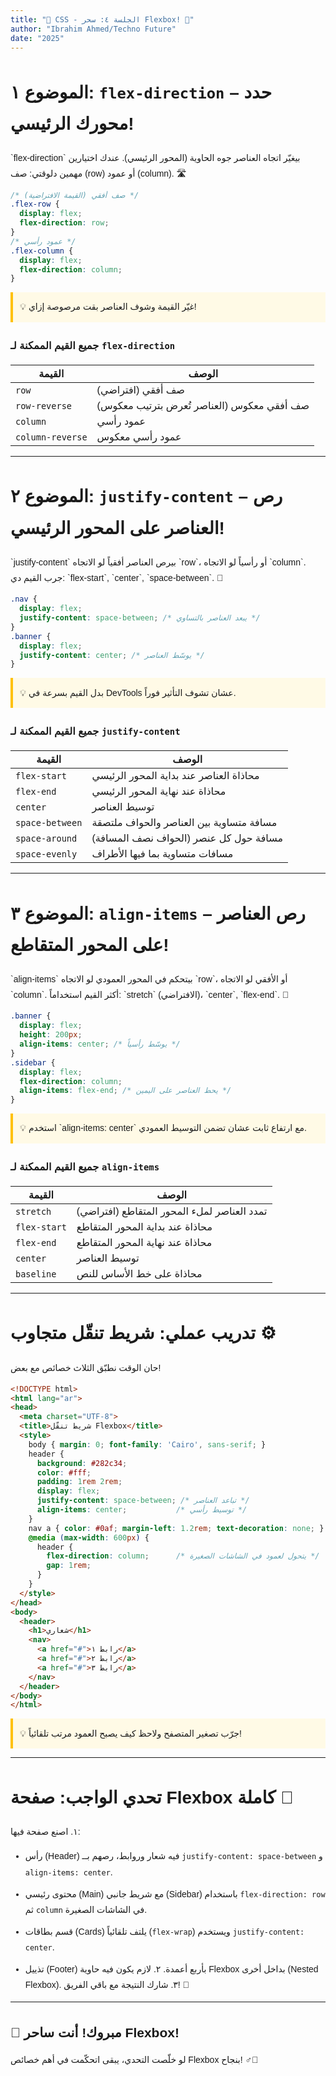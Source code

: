 ```yaml
---
title: "🚀 CSS - الجلسة ٤: سحر Flexbox! 🚀"
author: "Ibrahim Ahmed/Techno Future"
date: "2025"
---
```

<link href="https://fonts.googleapis.com/css2?family=Cairo:wght@400;700&family=Amiri&display=swap" rel="stylesheet">

<style>
body, p, li { line-height: 1.8; margin-bottom: 0.7em; font-family: 'Cairo', 'Amiri', sans-serif; }
h1, h2, h3, h4, h5, h6 { margin-top: 1.4em; margin-bottom: 0.6em; }
code { white-space: pre-wrap; }
.tip { background: #fffae6; padding: 0.8em; border-left: 4px solid #ffc107; }
</style>

# الموضوع ١: `flex-direction` – حدد محورك الرئيسي!

<div class="arabic">
`flex-direction` بيغيّر اتجاه العناصر جوه الحاوية (المحور الرئيسي). عندك اختيارين مهمين دلوقتي: صف (row) أو عمود (column). 🛣️
</div>

```css
/* صف أفقي (القيمة الافتراضية) */
.flex-row {
  display: flex;
  flex-direction: row;
}
/* عمود رأسي */
.flex-column {
  display: flex;
  flex-direction: column;
}
```

<div class="tip">
💡 غيّر القيمة وشوف العناصر بقت مرصوصة إزاي!
</div>

### جميع القيم الممكنة لـ `flex-direction`

| القيمة | الوصف |
|--------|-------|
| `row` | صف أفقي (افتراضي) |
| `row-reverse` | صف أفقي معكوس (العناصر تُعرض بترتيب معكوس) |
| `column` | عمود رأسي |
| `column-reverse` | عمود رأسي معكوس |


---

# الموضوع ٢: `justify-content` – رص العناصر على المحور الرئيسي!

<div class="arabic">
`justify-content` بيرص العناصر أفقياً لو الاتجاه `row`، أو رأسياً لو الاتجاه `column`. جرب القيم دي: `flex-start`, `center`, `space-between`. 🧲
</div>

```css
.nav {
  display: flex;
  justify-content: space-between; /* يبعد العناصر بالتساوي */
}
.banner {
  display: flex;
  justify-content: center; /* يوسّط العناصر */
}
```

<div class="tip">
💡 بدل القيم بسرعة في DevTools عشان تشوف التأثير فوراً.
</div>

### جميع القيم الممكنة لـ `justify-content`

| القيمة | الوصف |
|--------------|-------------------------------------------------------------------|
| `flex-start` | محاذاة العناصر عند بداية المحور الرئيسي |
| `flex-end` | محاذاة عند نهاية المحور الرئيسي |
| `center` | توسيط العناصر |
| `space-between` | مسافة متساوية بين العناصر والحواف ملتصقة |
| `space-around` | مسافة حول كل عنصر (الحواف نصف المسافة) |
| `space-evenly` | مسافات متساوية بما فيها الأطراف |


---

# الموضوع ٣: `align-items` – رص العناصر على المحور المتقاطع!

<div class="arabic">
`align-items` بيتحكم في المحور العمودي لو الاتجاه `row`، أو الأفقي لو الاتجاه `column`. أكثر القيم استخداماً: `stretch` (الافتراضي)، `center`, `flex-end`. 🎯
</div>

```css
.banner {
  display: flex;
  height: 200px;
  align-items: center; /* يوسّط رأسياً */
}
.sidebar {
  display: flex;
  flex-direction: column;
  align-items: flex-end; /* يحط العناصر على اليمين */
}
```

<div class="tip">
💡 استخدم `align-items: center` مع ارتفاع ثابت عشان تضمن التوسيط العمودي.
</div>

### جميع القيم الممكنة لـ `align-items`

| القيمة | الوصف |
|-----------|---------------------------------------------|
| `stretch` | تمدد العناصر لملء المحور المتقاطع (افتراضي) |
| `flex-start` | محاذاة عند بداية المحور المتقاطع |
| `flex-end` | محاذاة عند نهاية المحور المتقاطع |
| `center` | توسيط العناصر |
| `baseline` | محاذاة على خط الأساس للنص |


---

# تدريب عملي: شريط تنقّل متجاوب ⚙️

<div class="arabic">
حان الوقت نطبّق الثلاث خصائص مع بعض!
</div>

```html
<!DOCTYPE html>
<html lang="ar">
<head>
  <meta charset="UTF-8">
  <title>شريط تنقّل Flexbox</title>
  <style>
    body { margin: 0; font-family: 'Cairo', sans-serif; }
    header {
      background: #282c34;
      color: #fff;
      padding: 1rem 2rem;
      display: flex;
      justify-content: space-between; /* تباعد العناصر */
      align-items: center;           /* توسيط رأسي */
    }
    nav a { color: #0af; margin-left: 1.2rem; text-decoration: none; }
    @media (max-width: 600px) {
      header {
        flex-direction: column;      /* يتحول لعمود في الشاشات الصغيرة */
        gap: 1rem;
      }
    }
  </style>
</head>
<body>
  <header>
    <h1>شعاري</h1>
    <nav>
      <a href="#">رابط ١</a>
      <a href="#">رابط ٢</a>
      <a href="#">رابط ٣</a>
    </nav>
  </header>
</body>
</html>
```

<div class="tip">
💡 جرّب تصغير المتصفح ولاحظ كيف يصبح العمود مرتب تلقائياً!
</div>

---

# تحدي الواجب: صفحة Flexbox كاملة 🌟

١. اصنع صفحة فيها:
   - رأس (Header) فيه شعار وروابط، رصهم بــ `justify-content: space-between` و `align-items: center`.
   - محتوى رئيسي (Main) مع شريط جانبي (Sidebar) باستخدام `flex-direction: row` ثم `column` في الشاشات الصغيرة.
   - قسم بطاقات (Cards) يلتف تلقائياً (`flex-wrap`) ويستخدم `justify-content: center`.
   - تذييل (Footer) بأربع أعمدة.
٢. لازم يكون فيه حاوية Flexbox بداخل أخرى (Nested Flexbox).
٣. شارك النتيجة مع باقي الفريق! 🚀

---

## 🏅 مبروك! أنت ساحر Flexbox!

<div class="arabic">
لو خلّصت التحدي، يبقى اتحكّمت في أهم خصائص Flexbox بنجاح! 🧙‍♂️
</div>
